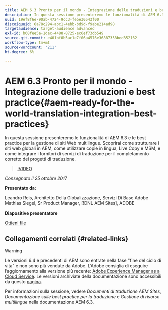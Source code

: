 ```yaml
---
title: AEM 6.3 Pronto per il mondo - Integrazione delle traduzioni e best practice
description: In questa sessione presenteremo le funzionalità di AEM 6.3 e le best practice per la gestione di siti Web multilingue. Scoprirai come strutturare i siti web globali in AEM, come utilizzare copie in lingua, Live Copy e MSM, e come integrare i fornitori di servizi di traduzione per il completamento corretto dei progetti di traduzione.
uuid: 19ef8f6e-90ab-4724-9cc3-febe30543f00
discoiquuid: 6a78c294-abc1-4ebb-bd9d-f9abe214ad98
targetaudience: target-audience advanced
exl-id: b68fee5a-1dac-4488-8725-ec6ef73db549
source-git-commit: e401bf0b5ac1e7f06a4576e36887358bed352162
workflow-type: tm+mt
source-wordcount: '211'
ht-degree: 6%

---
```


# AEM 6.3 Pronto per il mondo - Integrazione delle traduzioni e best practice{#aem-ready-for-the-world-translation-integration-best-practices}

In questa sessione presenteremo le funzionalità di AEM 6.3 e le best practice per la gestione di siti Web multilingue. Scoprirai come strutturare i siti web globali in AEM, come utilizzare copie in lingua, Live Copy e MSM, e come integrare i fornitori di servizi di traduzione per il completamento corretto dei progetti di traduzione.

>[!VIDEO](https://video.tv.adobe.com/v/21532/?quality=9)

*Consegnato il 25 ottobre 2017*

**Presentato da:**

Leandro Reis, Architetto Della Globalizzazione, Servizi Di Base Adobe\
Mathias Siegel, Sr Product Manager, [!DNL AEM Sites], ADOBE

**Diapositive presentatore**

[Ottieni file](assets/immerse-2017-translationpresentation-rev1.pdf)

## Collegamenti correlati {#related-links}

>[!WARNING]
>
>Le versioni 6.4 e precedenti di AEM sono entrate nella fase &quot;fine del ciclo di vita&quot; e non sono più vendute da Adobe.  L’Adobe consiglia di eseguire l’aggiornamento alla versione più recente: [Adobe Experience Manager as a Cloud Service](https://experienceleague.adobe.com/docs/experience-manager-cloud-service.html?lang=it).  Le versioni archiviate della documentazione sono accessibili da questo [pagina](https://experienceleague.adobe.com/docs/experience-manager-release-information/aem-release-updates/previous-updates/aem-previous-versions.html?lang=it).
>
>Per informazioni sulla sessione, vedere *Documenti di traduzione AEM Sites*, *Documentazione sulle best practice per la traduzione* e *Gestione di risorse multilingue* nella documentazione AEM 6.3.
